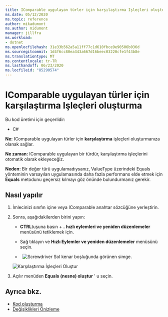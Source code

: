 ```yaml
---
title: IComparable uygulayan türler için karşılaştırma Işleçleri oluşturma
ms.date: 05/12/2020
ms.topic: reference
author: mikadumont
ms.author: midumont
manager: jillfra
ms.workload:
- dotnet
ms.openlocfilehash: 31e33b562a5a11ff77c1d610fbce9e90506b036d
ms.sourcegitcommit: 1d4f6cc80ea343a667d16beec03220cfe1f43b8e
ms.translationtype: MT
ms.contentlocale: tr-TR
ms.lasthandoff: 06/23/2020
ms.locfileid: "85290574"
---
```

# <a name="generate-comparison-operators-for-types-that-implement-icomparable"></a>IComparable uygulayan türler için karşılaştırma Işleçleri oluşturma

Bu kod üretimi için geçerlidir:

- C#

**Ne:** IComparable uygulayan türler için **karşılaştırma** işleçleri oluşturmanıza olanak sağlar.

**Ne zaman:** IComparable uygulayan bir türdür, karşılaştırma işleçlerini otomatik olarak ekleyeceğiz.

**Neden:** Bir değer türü uygulamadıysanız, ValueType üzerindeki Equals yönteminin varsayılan uygulamasında daha fazla performans elde etmek için **Equals** metodunu geçersiz kılmayı göz önünde bulundurmanız gerekir.

## <a name="how-to"></a>Nasıl yapılır

1. İmlecinizi sınıfın içine veya IComparable anahtar sözcüğüne yerleştirin.

2. Sonra, aşağıdakilerden birini yapın:

   - **CTRL**tuşuna basın + **.** **hızlı eylemleri ve yeniden düzenlemeler** menüsünü tetiklemek için.

   - Sağ tıklayın ve **Hızlı Eylemler ve yeniden düzenlemeler** menüsünü seçin.

   - &nbsp; ![Screwdriver](../media/screwdriver-icon.png) Sol kenar boşluğunda görünen simge.

   ![Karşılaştırma İşleçleri Oluştur](media/generate-comparison-operators.png)

3. Açılır menüden **Equals (nesne) oluştur** ' u seçin.

## <a name="see-also"></a>Ayrıca bkz.

- [Kod oluşturma](../code-generation-in-visual-studio.md)
- [Değişiklikleri Önizleme](../../ide/preview-changes.md)

